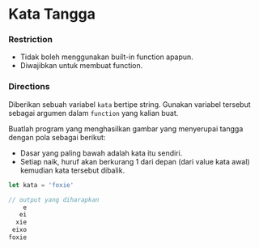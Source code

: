 # Kata Tangga

### Restriction
- Tidak boleh menggunakan built-in function apapun.
- Diwajibkan untuk membuat function.

### Directions
Diberikan sebuah variabel `kata` bertipe string. Gunakan variabel tersebut sebagai argumen dalam `function` yang kalian buat.


Buatlah program yang menghasilkan gambar yang menyerupai tangga dengan pola sebagai berikut:
- Dasar yang paling bawah adalah kata itu sendiri.
- Setiap naik, huruf akan berkurang 1 dari depan (dari value kata awal) kemudian kata tersebut dibalik.

```jsx
let kata = 'foxie'

// output yang diharapkan
    e
   ei
  xie
 eixo
foxie
```
